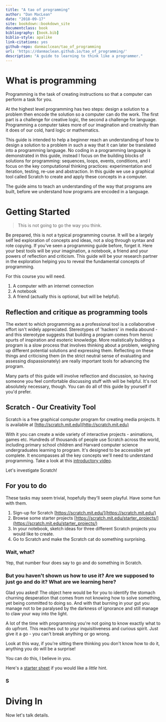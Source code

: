 ```yaml
--- 
title: "A tao of programming"
author: "Dan MacLean"
date: "2018-09-17"
site: bookdown::bookdown_site
documentclass: book
bibliography: [book.bib]
biblio-style: apalike
link-citations: yes
github-repo: danmaclcean/tao_of_programming
url: 'https://danmaclean.github.io/tao_of_programming/'
description: "A guide to learning to think like a programmer."
---
```


# What is programming

Programming is the task of creating instructions so that a computer can perform a task for you.  

At the highest level programming has two steps: design a solution to a problem then encode the solution so a computer can do the work. The first part is a challenge for creative logic, the second a challenge for language. Programming a computer takes more of our imagination and creativity than it does of our cold, hard logic or mathematics. 

This guide is intended to help a beginner reach an understanding of how to design a solution to a problem in such a way that it can later be translated into a programming language. No coding in a programming language is demonstrated in this guide, instead I focus on the building blocks of solutions for programming: sequences, loops, events, conditions, and I focus on the key computational thinking practices: experimentation and iteration, testing, re-use and abstraction. In this guide we use a graphical tool called Scratch to create and apply these concepts in a computer.

The guide aims to teach an understanding of the way that programs are built, before we understand how programs are encoded in a language.



<!--chapter:end:index.Rmd-->

# Getting Started

> This is not going to go the way you think.

Be prepared, this is not a typical programming course. It will be a largely self led exploration of concepts and ideas, not a slog through syntax and rote copying. If you've seen a programming guide before, forget it. Here your best tools will be your imagination, a notebook, a friend and your powers of reflection and criticism. This guide will be your research partner in the exploration helping you to reveal the fundamental concepts of programming.

For this course you will need. 

1. A computer with an internet connection
2. A notebook
3. A friend (actually this is optional, but will be helpful).

## Reflection and critique as programming tools

The extent to which programming as a professional tool is a collaborative effort isn't widely appreciated. Stereotypes of 'hackers' in media abound - and this stereotype suggests that building a program comes from heroic spurts of inspiration and esoteric knowledge. More realistically building a program is a slow process that involves thinking about a problem, weighing up different potential solutions and expressing them. Reflecting on these things and criticising them (in the strict neutral sense of evaluating and assessing dispassionately) are really important tools for advancing the program. 

Many parts of this guide will involve reflection and discussion, so having someone you feel comfortable discussing stuff with will be helpful. It's not absolutely necessary, though. You can do all of this guide by yourself if you'd prefer. 

## Scratch - Our Creativity Tool

Scratch is a free graphical computer program for creating media projects. It is available at [http://scratch.mit.edu](http://scratch.mit.edu)

With it you can create a wide variety of interactive projects - animations, games etc. Hundreds of thousands of people use Scratch across the world, including primary school children and Harvard computer science undergraduates learning to program. It's designed to be accessible yet complete. It encompasses all the key concepts we'll need to understand programming. Take a look at this [introductory video](https://vimeo.com/65583694).


Let's investigate Scratch!

## For you to do

These tasks may seem trivial, hopefully they'll seem playful. Have some fun with them. 

  1. Sign-up for Scratch [https://scratch.mit.edu/](https://scratch.mit.edu/)
  2. Browse some starter projects [https://scratch.mit.edu/starter_projects/](https://scratch.mit.edu/starter_projects/)
  3. In your notebook, sketch ideas for three different Scratch projects you would like to create.
  4. Go to Scratch and make the Scratch cat do something surprising.
  
### Wait, what?

Yep, that number four does say to go and do something in Scratch.

### But you haven't shown us how to use it? Are we supposed to just go and do it? What are we learning here?

Glad you asked! The object here would be for you to identify the stomach churning desperation that comes from not knowing how to solve something, yet being committed to doing so. And with that burning in your gut you manage not to be paralysed by the darkness of ignorance and still manage to claw your way into the light. 

A lot of the time with programming you're not going to know exactly what to do upfront. This reaches out to your inquisitiveness and curious spirit. Just give it a go - you can't break anything or go wrong.

Look at this way, if you're sitting there thinking you don't know how to do it, anything you do will be a surprise! 

You can do this, I believe in you. 

Here's a [starter sheet](worksheets/scratch_surprise.pdf) if you would like a _little_ hint.

### S

<!--chapter:end:01-Getting-Started.Rmd-->

# Diving In

Now let's talk details.

<!--chapter:end:02-Diving-In.Rmd-->

